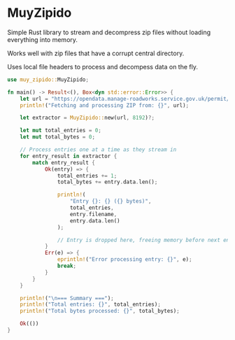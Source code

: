 # MuyZipido

Simple Rust library to stream and decompress zip files without loading everything into memory.

Works well with zip files that have a corrupt central directory.

Uses local file headers to process and decompess data on the fly.

```rust
use muy_zipido::MuyZipido;

fn main() -> Result<(), Box<dyn std::error::Error>> {
    let url = "https://opendata.manage-roadworks.service.gov.uk/permit/2020/07.zip";
    println!("Fetching and processing ZIP from: {}", url);

    let extractor = MuyZipido::new(url, 8192)?;

    let mut total_entries = 0;
    let mut total_bytes = 0;

    // Process entries one at a time as they stream in
    for entry_result in extractor {
        match entry_result {
            Ok(entry) => {
                total_entries += 1;
                total_bytes += entry.data.len();

                println!(
                    "Entry {}: {} ({} bytes)",
                    total_entries,
                    entry.filename,
                    entry.data.len()
                );

                // Entry is dropped here, freeing memory before next entry is read
            }
            Err(e) => {
                eprintln!("Error processing entry: {}", e);
                break;
            }
        }
    }

    println!("\n=== Summary ===");
    println!("Total entries: {}", total_entries);
    println!("Total bytes processed: {}", total_bytes);

    Ok(())
}
```
